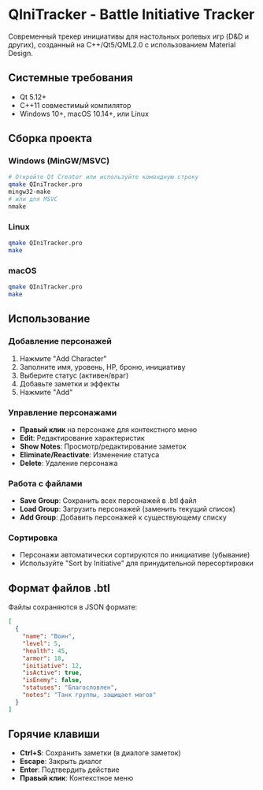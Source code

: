 # QIniTracker - Battle Initiative Tracker

Современный трекер инициативы для настольных ролевых игр (D&D и других), созданный на C++/Qt5/QML2.0 с использованием Material Design.

## Системные требования

- Qt 5.12+ 
- C++11 совместимый компилятор
- Windows 10+, macOS 10.14+, или Linux

## Сборка проекта

### Windows (MinGW/MSVC)
```bash
# Откройте Qt Creator или используйте командную строку
qmake QIniTracker.pro
mingw32-make
# или для MSVC
nmake
```

### Linux
```bash
qmake QIniTracker.pro
make
```

### macOS
```bash
qmake QIniTracker.pro
make
```

## Использование

### Добавление персонажей
1. Нажмите "Add Character"
2. Заполните имя, уровень, HP, броню, инициативу
3. Выберите статус (активен/враг)
4. Добавьте заметки и эффекты
5. Нажмите "Add"

### Управление персонажами
- **Правый клик** на персонаже для контекстного меню
- **Edit**: Редактирование характеристик
- **Show Notes**: Просмотр/редактирование заметок
- **Eliminate/Reactivate**: Изменение статуса
- **Delete**: Удаление персонажа

### Работа с файлами
- **Save Group**: Сохранить всех персонажей в .btl файл
- **Load Group**: Загрузить персонажей (заменить текущий список)
- **Add Group**: Добавить персонажей к существующему списку

### Сортировка
- Персонажи автоматически сортируются по инициативе (убывание)
- Используйте "Sort by Initiative" для принудительной пересортировки

## Формат файлов .btl

Файлы сохраняются в JSON формате:
```json
[
  {
    "name": "Воин",
    "level": 5,
    "health": 45,
    "armor": 18,
    "initiative": 12,
    "isActive": true,
    "isEnemy": false,
    "statuses": "Благословлен",
    "notes": "Танк группы, защищает магов"
  }
]
```

## Горячие клавиши

- **Ctrl+S**: Сохранить заметки (в диалоге заметок)
- **Escape**: Закрыть диалог
- **Enter**: Подтвердить действие
- **Правый клик**: Контекстное меню
